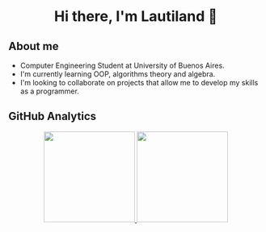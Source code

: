 <div align="center">
<h1 align="center">Hi there, I'm Lautiland 👋</h1>
</div>

## About me
  - Computer Engineering Student at University of Buenos Aires.
  - I'm currently learning OOP, algorithms theory and algebra.
  - I'm looking to collaborate on projects that allow me to develop my skills as a programmer.

## GitHub Analytics

<p align="center">
<a href="https://github.com/lautiland">
  <img height="180em" src="https://github-readme-stats-eight-theta.vercel.app/api?username=lautiland&show_icons=true&theme=algolia&include_all_commits=true&count_private=true"/>
  <img height="180em" src="https://github-readme-stats-eight-theta.vercel.app/api/top-langs/?username=lautiland&layout=compact&langs_count=8&theme=algolia"/>
</a>
</p>
